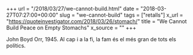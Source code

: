 +++
url = "/2018/03/27/we-cannot-build.html"
date = "2018-03-27T07:27:00+00:00"
slug = "we-cannot-build"
tags = ["retalls"]
x_url = "https://quoteinvestigator.com/2018/03/26/stomach/"
title = "We Cannot Build Peace on Empty Stomachs"
x_source = ""
+++


John Boyd Orr, 1945. Al cap i a la fi, la fam és el més gran de tots els polítics.

